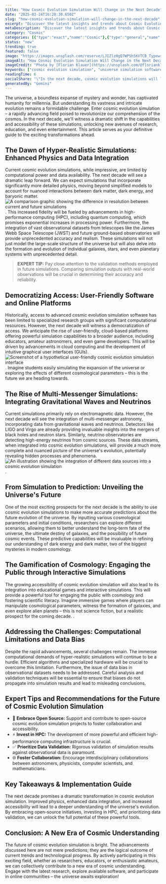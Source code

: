 ```yaml
---
title: "How Cosmic Evolution Simulation Will Change in the Next Decade"
date: "2025-03-24T16:20:30.650Z"
slug: "how-cosmic-evolution-simulation-will-change-in-the-next-decade"
excerpt: "Discover the latest insights and trends about Cosmic Evolution Simulation. This comprehensive guide covers everything you need to know about Cosmic Evolution Simulation in 2025."
metaDescription: "Discover the latest insights and trends about Cosmic Evolution Simulation. This comprehensive guide covers everything you need to know about Cosmic Evoluti..."
category: "Cosmic"
categories: [{"type":"exact","name":"Cosmic"},{"type":"general","name":"Science"},{"type":"medium","name":"Computational Physics"},{"type":"specific","name":"Supercomputing"},{"type":"niche","name":"Parallel Algorithms"}]
status: "new"
trending: true
featured: false
image: "https://images.unsplash.com/reserve/LJIZlzHgQ7WPSh5KVTCB_Typewriter.jpg?q=85&w=1200&fit=max&fm=webp&auto=compress"
imageAlt: "How Cosmic Evolution Simulation Will Change in the Next Decade"
imageCredit: "Photo by [Florian Klauer](https://unsplash.com/@florianklauer) on Unsplash"
keywords: ["cosmic evolution simulation", "universe simulation software", "galaxy simulation online", "simulate universe expansion", "cosmic evolution model", "best cosmic simulation games", "buy cosmic simulation software", "download free universe simulator", "cosmic evolution simulation tutorial", "how to simulate the universe"]
readingTime: 6
socialShare: "\"In the next decade, cosmic evolution simulations will leap from depicting the universe's past to predicting its future, unlocking unprecedented insights into dark matter, dark energy, and the universe's ultimate fate.\""
generatedBy: "Gemini"
---
```




The universe, a boundless expanse of mystery and wonder, has captivated humanity for millennia.  But understanding its vastness and intricate evolution remains a formidable challenge.  Enter cosmic evolution simulation – a rapidly advancing field poised to revolutionize our comprehension of the cosmos.  In the next decade, we'll witness a dramatic shift in the capabilities and accessibility of these simulations, unlocking new avenues of research, education, and even entertainment. This article serves as your definitive guide to the exciting transformations ahead.

## The Dawn of Hyper-Realistic Simulations: Enhanced Physics and Data Integration

Current cosmic evolution simulations, while impressive, are limited by computational power and data availability.  The next decade will see a dramatic leap forward.  We can expect simulations that incorporate significantly more detailed physics, moving beyond simplified models to account for nuanced interactions between dark matter, dark energy, and baryonic matter. ![A comparison graphic showing the difference in resolution between current and future simulations](https://images.unsplash.com/photo-1451187580459-43490279c0fa?q=85&w=1200&fit=max&fm=webp&auto=compress). This increased fidelity will be fueled by advancements in high-performance computing (HPC), including quantum computing, which promises exponential increases in processing power.  Furthermore, the integration of vast observational datasets from telescopes like the James Webb Space Telescope (JWST) and future ground-based observatories will provide unprecedented accuracy and realism.  These simulations will not just model the large-scale structure of the universe but will also delve into the formation and evolution of individual galaxies, stars, and even planetary systems with unprecedented detail.

> **EXPERT TIP:**  Pay close attention to the validation methods employed in future simulations.  Comparing simulation outputs with real-world observations will be crucial in determining their accuracy and reliability.

## Democratizing Access: User-Friendly Software and Online Platforms

Historically, access to advanced cosmic evolution simulation software has been limited to specialized research groups with significant computational resources. However, the next decade will witness a democratization of access. We anticipate the rise of user-friendly, cloud-based platforms offering powerful simulation capabilities to a broader audience, including educators, amateur astronomers, and even game developers.  This will be driven by advancements in cloud computing and the development of intuitive graphical user interfaces (GUIs). ![Screenshot of a hypothetical user-friendly cosmic evolution simulation interface](https://images.unsplash.com/photo-1484417894907-623942c8ee29?q=85&w=1200&fit=max&fm=webp&auto=compress).  Imagine students easily simulating the expansion of the universe or exploring the effects of different cosmological parameters – this is the future we are heading towards.

##  The Rise of Multi-Messenger Simulations: Integrating Gravitational Waves and Neutrinos

Current simulations primarily rely on electromagnetic data.  However, the next decade will see the integration of multi-messenger astronomy, incorporating data from gravitational waves and neutrinos.  Detectors like LIGO and Virgo are already providing invaluable insights into the mergers of black holes and neutron stars.  Similarly, neutrino observatories are detecting high-energy neutrinos from cosmic sources.  These data streams, when integrated into cosmic evolution simulations, will provide a much more complete and nuanced picture of the universe's evolution, potentially revealing hidden processes and phenomena. ![An illustration showing the integration of different data sources into a cosmic evolution simulation](https://images.unsplash.com/photo-1517976487492-5750f3195933?q=85&w=1200&fit=max&fm=webp&auto=compress).

##  From Simulation to Prediction: Unveiling the Universe's Future

One of the most exciting prospects for the next decade is the ability to use cosmic evolution simulations to make more accurate predictions about the future evolution of the universe.  By inputting various cosmological parameters and initial conditions, researchers can explore different scenarios, allowing them to better understand the long-term fate of the universe, the ultimate destiny of galaxies, and the possibility of future cosmic events. These predictive capabilities will be invaluable in refining our understanding of dark energy and dark matter, two of the biggest mysteries in modern cosmology.

##  The Gamification of Cosmology: Engaging the Public through Interactive Simulations

The growing accessibility of cosmic evolution simulation will also lead to its integration into educational games and interactive simulations.  This will provide a powerful tool for engaging the public with cosmology and fostering scientific literacy. Imagine immersive games where players can manipulate cosmological parameters, witness the formation of galaxies, and even explore alien planets – this is not science fiction, but a realistic prospect for the coming decade.  .

##  Addressing the Challenges: Computational Limitations and Data Bias

Despite the rapid advancements, several challenges remain.  The immense computational demands of hyper-realistic simulations will continue to be a hurdle.  Efficient algorithms and specialized hardware will be crucial to overcome this limitation.  Furthermore, the issue of data bias in observational datasets needs to be addressed.  Careful analysis and validation techniques will be essential to ensure that biases do not propagate into simulation results and lead to misleading conclusions.

##  Expert Tips and Recommendations for the Future of Cosmic Evolution Simulation

* 🔑 **Embrace Open Source:** Support and contribute to open-source cosmic evolution simulation projects to foster collaboration and accessibility.
* ⚡ **Invest in HPC:**  The development of more powerful and efficient high-performance computing infrastructure is crucial.
* ✅ **Prioritize Data Validation:**  Rigorous validation of simulation results against observational data is paramount.
* 🌐 **Foster Collaboration:**  Encourage interdisciplinary collaborations between astronomers, physicists, computer scientists, and mathematicians.

## Key Takeaways & Implementation Guide

The next decade promises a dramatic transformation in cosmic evolution simulation.  Improved physics, enhanced data integration, and increased accessibility will lead to a deeper understanding of the universe's evolution.  By embracing open-source initiatives, investing in HPC, and prioritizing data validation, we can unlock the full potential of these powerful tools.

## Conclusion:  A New Era of Cosmic Understanding

The future of cosmic evolution simulation is bright.  The advancements discussed here are not mere predictions; they are the logical outcome of current trends and technological progress.  By actively participating in this exciting field, whether as researchers, educators, or enthusiastic amateurs, we can collectively contribute to a new era of cosmic understanding.  Engage with the latest research, explore available software, and participate in online communities – the universe awaits exploration!

